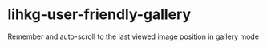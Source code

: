 # lihkg-user-friendly-gallery

Remember and auto-scroll to the last viewed image position in gallery mode

